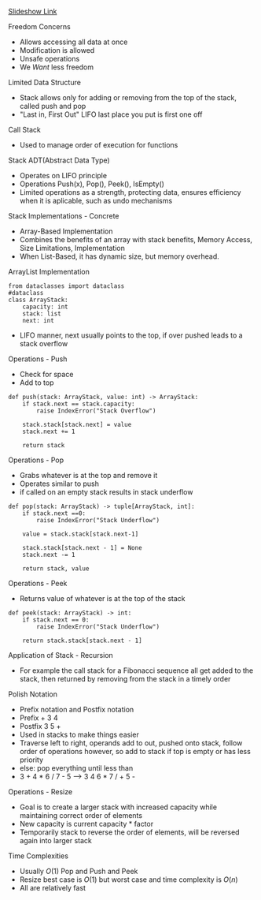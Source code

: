 [Slideshow Link](https://docs.google.com/presentation/d/1qghiO5CMHn2S8iwTrMaiajn-Psle_Qu50LyO75TyREE/edit?usp=sharing)

Freedom Concerns
 - Allows accessing all data at once
 - Modification is allowed
 - Unsafe operations
 - We *Want* less freedom

Limited Data Structure
 - Stack allows only for adding or removing from the top of the stack, called push and pop
 - "Last in, First Out" LIFO last place you put is first one off

Call Stack
 - Used to manage order of execution for functions

Stack ADT(Abstract Data Type)
 - Operates on LIFO principle
 - Operations Push(x), Pop(), Peek(), IsEmpty()
 - Limited operations as a strength, protecting data, ensures efficiency when it is aplicable, such as undo mechanisms

Stack Implementations - Concrete
 - Array-Based Implementation
 - Combines the benefits of an array with stack benefits, Memory Access, Size Limitations, Implementation
 - When List-Based, it has dynamic size, but memory overhead.

ArrayList Implementation
```
from dataclasses import dataclass
#dataclass
class ArrayStack:
	capacity: int
	stack: list
	next: int
```

 - LIFO manner, next usually points to the top, if over pushed leads to a stack overflow

Operations - Push
 - Check for space
 - Add to top

```
def push(stack: ArrayStack, value: int) -> ArrayStack:
	if stack.next == stack.capacity:
		raise IndexError("Stack Overflow")

	stack.stack[stack.next] = value
	stack.next += 1

	return stack
```

Operations - Pop
 - Grabs whatever is at the top and remove it
 - Operates similar to push
 - if called on an empty stack results in stack underflow
 
```
def pop(stack: ArrayStack) -> tuple[ArrayStack, int]:
	if stack.next ==0:
		raise IndexError("Stack Underflow")

	value = stack.stack[stack.next-1]

	stack.stack[stack.next - 1] = None
	stack.next -= 1

	return stack, value
```

Operations - Peek
 - Returns value of whatever is at the top of the stack

```
def peek(stack: ArrayStack) -> int:
	if stack.next == 0:
		raise IndexError("Stack Underflow")

	return stack.stack[stack.next - 1]
```

Application of Stack - Recursion
 - For example the call stack for a Fibonacci sequence all get added to the stack, then returned by removing from the stack in a timely order

Polish Notation
 - Prefix notation and Postfix notation
 - Prefix + 3 4
 - Postfix 3 5 +
 - Used in stacks to make things easier
 - Traverse left to right, operands add to out, pushed onto stack, follow order of operations however, so add to stack if top is empty or has less priority
 - else: pop everything until less than
 - 3 + 4 * 6 / 7 - 5 --> 3 4 6 * 7 / + 5 -

Operations - Resize
 - Goal is to create a larger stack with increased capacity while maintaining correct order of elements
 - New capacity is current capacity * factor
 - Temporarily stack to reverse the order of elements, will be reversed again into larger stack

Time Complexities
 - Usually $O(1)$ Pop and Push and Peek
 - Resize best case is $O(1)$ but worst case and time complexity is $O(n)$
 - All are relatively fast